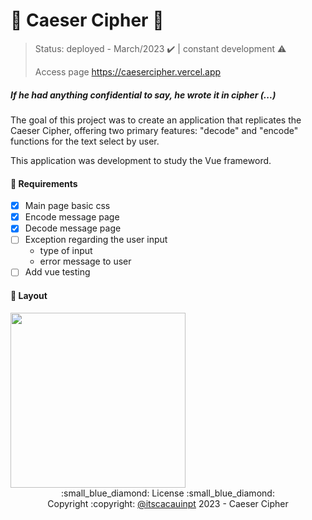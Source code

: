 # :small_blue_diamond: Caeser Cipher :small_blue_diamond:
> Status: deployed - March/2023 :heavy_check_mark: | constant development :warning:
> 
> Access page https://caesercipher.vercel.app

##### _If he had anything confidential to say, he wrote it in cipher (...)_

The goal of this project was to create an application that replicates the Caeser Cipher, offering two primary features: "decode" and "encode" functions for the text select by user.

This application was development to study the Vue frameword.

#### :small_blue_diamond: Requirements

- [x] Main page basic css
- [x] Encode message page
- [x] Decode message page
- [ ] Exception regarding the user input
  - type of input
  - error message to user
- [ ] Add vue testing

#### :small_blue_diamond: Layout
<img width="280px" src="..."/>

<div align="center">
  :small_blue_diamond: License :small_blue_diamond:
  <br/>
  Copyright :copyright: <a href="linkedin.com/in/anaclaudia-de-souza">@itscacauinpt<a/> 2023 - Caeser Cipher
</div>
